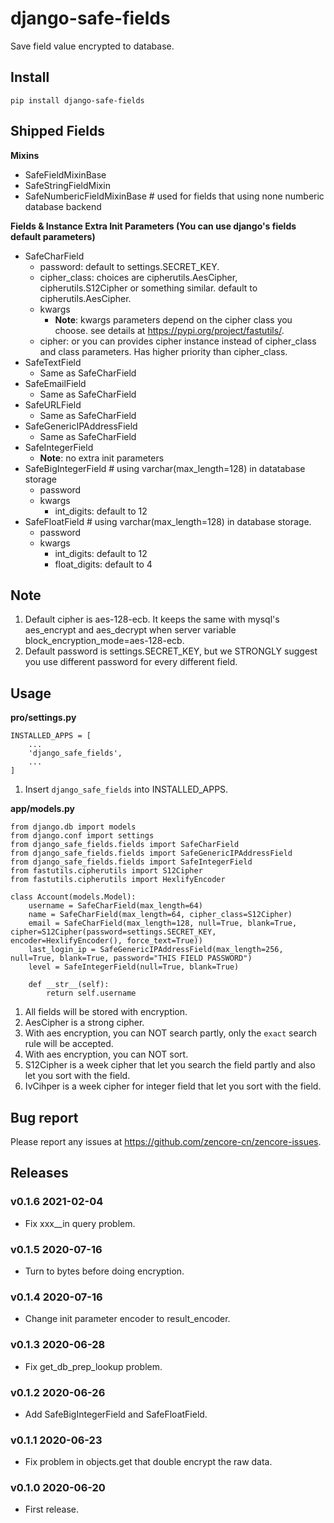 # django-safe-fields

Save field value encrypted to database.

## Install

```shell
pip install django-safe-fields
```

## Shipped Fields

**Mixins**

- SafeFieldMixinBase
- SafeStringFieldMixin
- SafeNumbericFieldMixinBase # used for fields that using none numberic database backend

**Fields & Instance Extra Init Parameters (You can use django's fields default parameters)**

- SafeCharField
    - password: default to settings.SECRET_KEY.
    - cipher_class: choices are cipherutils.AesCipher, cipherutils.S12Cipher or something similar. default to cipherutils.AesCipher.
    - kwargs
        - **Note**: kwargs parameters depend on the cipher class you choose. see details at https://pypi.org/project/fastutils/.
    - cipher: or you can provides cipher instance instead of cipher_class and class parameters. Has higher priority than cipher_class.
- SafeTextField
    - Same as SafeCharField
- SafeEmailField
    - Same as SafeCharField
- SafeURLField
    - Same as SafeCharField
- SafeGenericIPAddressField
    - Same as SafeCharField
- SafeIntegerField
    - **Note**: no extra init parameters
- SafeBigIntegerField # using varchar(max_length=128) in datatabase storage
    - password
    - kwargs
        - int_digits: default to 12
- SafeFloatField # using varchar(max_length=128) in database storage.
    - password
    - kwargs
        - int_digits: default to 12
        - float_digits: default to 4

## Note

1. Default cipher is aes-128-ecb. It keeps the same with mysql's aes_encrypt and aes_decrypt when server variable block_encryption_mode=aes-128-ecb.
1. Default password is settings.SECRET_KEY, but we STRONGLY suggest you use different password for every different field.


## Usage

**pro/settings.py**

```
INSTALLED_APPS = [
    ...
    'django_safe_fields',
    ...
]
```

1. Insert `django_safe_fields` into INSTALLED_APPS.

**app/models.py**

```
from django.db import models
from django.conf import settings
from django_safe_fields.fields import SafeCharField
from django_safe_fields.fields import SafeGenericIPAddressField
from django_safe_fields.fields import SafeIntegerField
from fastutils.cipherutils import S12Cipher
from fastutils.cipherutils import HexlifyEncoder

class Account(models.Model):
    username = SafeCharField(max_length=64)
    name = SafeCharField(max_length=64, cipher_class=S12Cipher)
    email = SafeCharField(max_length=128, null=True, blank=True, cipher=S12Cipher(password=settings.SECRET_KEY, encoder=HexlifyEncoder(), force_text=True))
    last_login_ip = SafeGenericIPAddressField(max_length=256, null=True, blank=True, password="THIS FIELD PASSWORD")
    level = SafeIntegerField(null=True, blank=True)

    def __str__(self):
        return self.username

```

1. All fields will be stored with encryption.
1. AesCipher is a strong cipher.
1. With aes encryption, you can NOT search partly, only the `exact` search rule will be accepted.
1. With aes encryption, you can NOT sort.
1. S12Cipher is a week cipher that let you search the field partly and also let you sort with the field.
1. IvCihper is a week cipher for integer field that let you sort with the field.

## Bug report

Please report any issues at https://github.com/zencore-cn/zencore-issues.

## Releases

### v0.1.6 2021-02-04

- Fix xxx__in query problem.

### v0.1.5 2020-07-16

- Turn to bytes before doing encryption.

### v0.1.4 2020-07-16

- Change init parameter encoder to result_encoder.

### v0.1.3 2020-06-28

- Fix get_db_prep_lookup problem.

### v0.1.2 2020-06-26

- Add SafeBigIntegerField and SafeFloatField.

### v0.1.1 2020-06-23

- Fix problem in objects.get that double encrypt the raw data.

### v0.1.0 2020-06-20

- First release.
